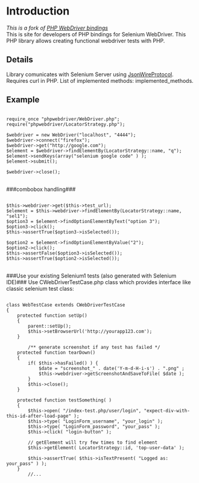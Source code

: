Introduction
============
<i>This is a fork of [PHP WebDriver bindings](https://code.google.com/p/php-webdriver-bindings/)</i><br />
This is site for developers of PHP bindings for Selenium WebDriver. This PHP library allows creating functional webdriver tests with PHP.

Details
-------
Library comunicates with Selenium Server using [JsonWireProtocol](https://code.google.com/p/selenium/wiki/JsonWireProtocol). Requires curl in PHP. List of implemented methods: implemented_methods.

Example
-------
<pre>
<code>
require_once "phpwebdriver/WebDriver.php";
require("phpwebdriver/LocatorStrategy.php");

$webdriver = new WebDriver("localhost", "4444");
$webdriver->connect("firefox");                            
$webdriver->get("http://google.com");
$element = $webdriver->findElementBy(LocatorStrategy::name, "q");
$element->sendKeys(array("selenium google code" ) );
$element->submit();

$webdriver->close();
</code>
</pre>
###combobox handling###
<pre>
<code>
$this->webdriver->get($this->test_url);
$element = $this->webdriver->findElementBy(LocatorStrategy::name, "sel1");
$option3 = $element->findOptionElementByText("option 3");
$option3->click();
$this->assertTrue($option3->isSelected());

$option2 = $element->findOptionElementByValue("2");
$option2->click();
$this->assertFalse($option3->isSelected());
$this->assertTrue($option2->isSelected());
</code>
</pre>
###Use your existing Selenium1 tests (also generated with Selenium IDE)###
Use CWebDriverTestCase.php class which provides interface like classic selenium test class:
<pre>
<code>
class WebTestCase extends CWebDriverTestCase
{
    protected function setUp()
    {
        parent::setUp();
        $this->setBrowserUrl('http://yourapp123.com');
    }

        /** generate screenshot if any test has failed */
    protected function tearDown()
    {
        if( $this->hasFailed() ) {
            $date = "screenshot_" . date('Y-m-d-H-i-s') . ".png" ;
            $this->webdriver->getScreenshotAndSaveToFile( $date );
        }
        $this->close();
    }

    protected function testSomething( )
    {
        $this->open( "/index-test.php/user/login", "expect-div-with-this-id-after-load-page" );
        $this->type( "LoginForm_username", "your_login" );
        $this->type( "LoginForm_password", "your_pass" );
        $this->click( "login-button" );
                
        // getElement will try few times to find element 
        $this->getElement( LocatorStrategy::id, 'top-user-data' );
                
        $this->assertTrue( $this->isTextPresent( "Logged as: your_pass" ) );
    }
        //...
</code>
</pre>
